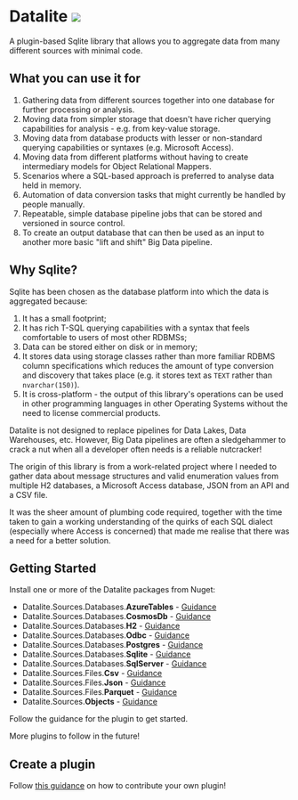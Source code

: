 # Datalite ![](C:\Users\chris.wood\Source\Repos\Datalite\datalite-logo-64.png)
A plugin-based Sqlite library that allows you to aggregate data from many different sources with minimal code.

## What you can use it for

1. Gathering data from different sources together into one database for further processing or analysis.
2. Moving data from simpler storage that doesn't have richer querying capabilities for analysis - e.g. from key-value storage.
3. Moving data from database products with lesser or non-standard querying capabilities or syntaxes (e.g. Microsoft Access).
4. Moving data from different platforms without having to create intermediary models for Object Relational Mappers.
5. Scenarios where a SQL-based approach is preferred to analyse data held in memory.
6. Automation of data conversion tasks that might currently be handled by people manually.
7. Repeatable, simple database pipeline jobs that can be stored and versioned in source control.
8. To create an output database that can then be used as an input to another more basic "lift and shift" Big Data pipeline.

## Why Sqlite?

Sqlite has been chosen as the database platform into which the data is aggregated because:

1. It has a small footprint;
2. It has rich T-SQL querying capabilities with a syntax that feels comfortable to users of most other RDBMSs;
3. Data can be stored either on disk or in memory;
4. It stores data using storage classes rather than more familiar RDBMS column specifications  which reduces the amount of type conversion and discovery that takes place (e.g. it stores text as `TEXT` rather than `nvarchar(150)`).
5. It is cross-platform - the output of this library's operations can be used in other programming languages in other Operating Systems without the need to license commercial products.

Datalite is not designed to replace pipelines for Data Lakes, Data Warehouses, etc. However, Big Data pipelines are often a sledgehammer to crack a nut when all a developer often needs is a reliable nutcracker!

The origin of this library is from a work-related project where I needed to gather data about message structures and valid enumeration values from multiple H2 databases, a Microsoft Access database, JSON from an API and a CSV file. 

It was the sheer amount of plumbing code required, together with the time taken to gain a working understanding of the quirks of each SQL dialect (especially where Access is concerned) that made me realise that there was a need for a better solution.

## Getting Started

Install one or more of the Datalite packages from Nuget:

* Datalite.Sources.Databases.**AzureTables** - [Guidance](/)
* Datalite.Sources.Databases.**CosmosDb** - [Guidance](/)
* Datalite.Sources.Databases.**H2** - [Guidance](/)
* Datalite.Sources.Databases.**Odbc** - [Guidance](/)
* Datalite.Sources.Databases.**Postgres** - [Guidance](/)
* Datalite.Sources.Databases.**Sqlite** - [Guidance](#)
* Datalite.Sources.Databases.**SqlServer** - [Guidance](#)
* Datalite.Sources.Files.**Csv** - [Guidance](/)
* Datalite.Sources.Files.**Json** - [Guidance](/)
* Datalite.Sources.Files.**Parquet** - [Guidance](/)
* Datalite.Sources.**Objects** - [Guidance](/)

Follow the guidance for the plugin to get started.

More plugins to follow in the future!

## Create a plugin

Follow [this guidance](#) on how to contribute your own plugin!

